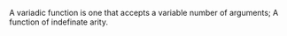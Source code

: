 A variadic function is one that accepts a variable number of arguments; A function of indefinate arity.
